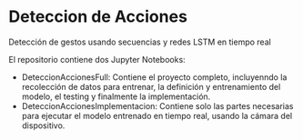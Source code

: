 # Deteccion de Acciones
Detección de gestos usando secuencias y redes LSTM en tiempo real

El repositorio contiene dos Jupyter Notebooks:

- DeteccionAccionesFull: Contiene el proyecto completo, incluyenndo la recolección de datos para entrenar, la definición y entrenamiento del modelo, el testing y finalmente la implementación.
- DeteccionAccionesImplementacion: Contiene solo las partes necesarias para ejecutar el modelo entrenado en tiempo real, usando la cámara del dispositivo.
